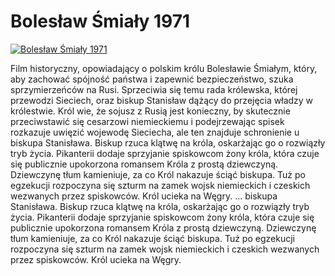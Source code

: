 Bolesław Śmiały 1971 
=============
[![Bolesław Śmiały 1971 ](http://vidos.pl/images/player.gif)](http://vidos.pl/boleslaw-mialy-1971)

 Film historyczny, opowiadający o polskim królu Bolesławie Śmiałym, który, aby zachować spójność państwa i zapewnić bezpieczeństwo, szuka sprzymierzeńców na Rusi. Sprzeciwia się temu rada królewska, której przewodzi Sieciech, oraz biskup Stanisław dążący do przejęcia władzy w królestwie. Król wie, że sojusz z Rusią jest konieczny, by skutecznie przeciwstawić się cesarzowi niemieckiemu i podejrzewając spisek rozkazuje uwięzić wojewodę Sieciecha, ale ten znajduje schronienie u biskupa Stanisława. Biskup rzuca klątwę na króla, oskarżając go o rozwiązły tryb życia. Pikanterii dodaje sprzyjanie spiskowcom żony króla, która czuje się publicznie upokorzona romansem Króla z prostą dziewczyną. Dziewczynę tłum kamieniuje, za co Król nakazuje ściąć biskupa. Tuż po egzekucji rozpoczyna się szturm na zamek wojsk niemieckich i czeskich wezwanych przez spiskowców. Król ucieka na Węgry.   ... biskupa Stanisława. Biskup rzuca klątwę na króla, oskarżając go o rozwiązły tryb życia. Pikanterii dodaje sprzyjanie spiskowcom żony króla, która czuje się publicznie upokorzona romansem Króla z prostą dziewczyną. Dziewczynę tłum kamieniuje, za co Król nakazuje ściąć biskupa. Tuż po egzekucji rozpoczyna się szturm na zamek wojsk niemieckich i czeskich wezwanych przez spiskowców. Król ucieka na Węgry.
